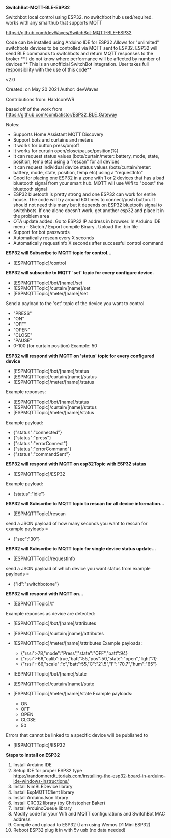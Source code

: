 **SwitchBot-MQTT-BLE-ESP32**

Switchbot local control using ESP32. no switchbot hub used/required. works with any smarthub that supports MQTT

https://github.com/devWaves/SwitchBot-MQTT-BLE-ESP32

Code can be installed using Arduino IDE for ESP32
Allows for "unlimited" switchbots devices to be controlled via MQTT sent to ESP32. ESP32 will send BLE commands to switchbots and return MQTT responses to the broker
  ** I do not know where performance will be affected by number of devices
  ** This is an unofficial SwitchBot integration. User takes full responsibility with the use of this code**

v2.0

Created: on May 20 2021
  Author: devWaves
  
  Contributions from:
          HardcoreWR

based off of the work from https://github.com/combatistor/ESP32_BLE_Gateway

Notes:
 - Supports Home Assistant MQTT Discovery
 - Support bots and curtains and meters
 - It works for button press/on/off
 - It works for curtain open/close/pause/position(%)
 - It can request status values (bots/curtain/meter: battery, mode, state, position, temp etc) using a "rescan" for all devices
 - It can request individual device status values (bots/curtain/meter: battery, mode, state, position, temp etc) using a "requestInfo"
 - Good for placing one ESP32 in a zone with 1 or 2 devices that has a bad bluetooth signal from your smart hub. MQTT will use Wifi to "boost" the bluetooth signal
 - ESP32 bluetooth is pretty strong and one ESP32 can work for entire house. The code will try around 60 times to connect/push button. It should not need this many but it depends on ESP32 bluetooth signal to switchbots. If one alone doesn't work, get another esp32 and place it in the problem area
 - OTA update added. Go to ESP32 IP address in browser. In Arduino IDE menu - Sketch / Export compile Binary . Upload the .bin file
 - Support for bot passwords
 - Automatically rescan every X seconds
 - Automatically requestInfo X seconds after successful control command

**ESP32 will Subscribe to MQTT topic for control...**
 - [ESPMQTTTopic]/control

**ESP32 will subscribe to MQTT 'set' topic for every configure device.**
 - [ESPMQTTTopic]/bot/[name]/set
 - [ESPMQTTTopic]/curtain/[name]/set
 - [ESPMQTTTopic]/meter/[name]/set

Send a payload to the 'set' topic of the device you want to control
 - "PRESS"
 - "ON"
 - "OFF"
 - "OPEN"
 - "CLOSE"
 - "PAUSE"
 - 0-100 (for curtain position) Example: 50
  
**ESP32 will respond with MQTT on 'status' topic for every configured device**
 - [ESPMQTTTopic]/bot/[name]/status
 - [ESPMQTTTopic]/curtain/[name]/status
 - [ESPMQTTTopic]/meter/[name]/status

Example reponses:
 - [ESPMQTTTopic]/bot/[name]/status
 - [ESPMQTTTopic]/curtain/[name]/status
 - [ESPMQTTTopic]/meter/[name]/status

Example payload:
 - {"status":"connected"}
 - {"status":"press"}
 - {"status":"errorConnect"}
 - {"status":"errorCommand"}
 - {"status":"commandSent"}

**ESP32 will respond with MQTT on esp32Topic with ESP32 status**
 - [ESPMQTTTopic]/ESP32

Example payload:
 - {status":"idle"}

**ESP32 will Subscribe to MQTT topic to rescan for all device information...**
 - [ESPMQTTTopic]/rescan

  send a JSON payload of how many seconds you want to rescan for
   example payloads =
   - {"sec":"30"}

**ESP32 will Subscribe to MQTT topic for single device status update...**
 - [ESPMQTTTopic]/requestInfo

  send a JSON payload of which device you want status from
   example payloads =
   - {"id":"switchbotone"}

**ESP32 will respond with MQTT on...**
 - [ESPMQTTTopic]/#

Example reponses as device are detected:
 - [ESPMQTTTopic]/bot/[name]/attributes
 - [ESPMQTTTopic]/curtain/[name]/attributes
 - [ESPMQTTTopic]/meter/[name]/attributes
	Example payloads: 
	 - {"rssi":-78,"mode":"Press","state":"OFF","batt":94}
	 - {"rssi":-66,"calib":true,"batt":55,"pos":50,"state":"open","light":1}
	 - {"rssi":-66,"scale":"c","batt":55,"C":"21.5","F":"70.7","hum":"65"}
	 
 - [ESPMQTTTopic]/bot/[name]/state
 - [ESPMQTTTopic]/curtain/[name]/state
 - [ESPMQTTTopic]/meter/[name]/state
	Example payloads: 
	 - ON
	 - OFF
	 - OPEN
	 - CLOSE
	 - 50

Errors that cannot be linked to a specific device will be published to
 - [ESPMQTTTopic]/ESP32


<strong>Steps to Install on ESP32</strong>
1. Install Arduino IDE
2. Setup IDE for proper ESP32 type
     https://randomnerdtutorials.com/installing-the-esp32-board-in-arduino-ide-windows-instructions/
3. Install NimBLEDevice library
4. Install EspMQTTClient library
5. Install ArduinoJson library
6. Install CRC32 library (by Christopher Baker)
7. Install ArduinoQueue library
8. Modify code for your Wifi and MQTT configurations and SwitchBot MAC address
9. Compile and upload to ESP32 (I am using Wemos D1 Mini ESP32)
10. Reboot ESP32 plug it in with 5v usb (no data needed)
